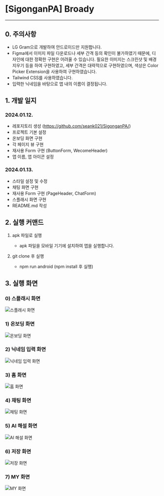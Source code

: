 # [SigonganPA] Broady

---

## 0. 주의사항

- LG Gram으로 개발하여 안드로이드만 지원합니다.
- Figma에서 이미지 파일 다운로드나 세부 간격 등의 확인이 불가하였기 때문에, 디자인에 대한 정확한 구현은 어려울 수 있습니다. 필요한 이미지는 스크린샷 및 배경 지우기 등을 하여 구현하였고, 세부 간격은 대략적으로 구현하였으며, 색상은 Color Picker Extension을 사용하여 구현하였습니다.
- Tailwind CSS를 사용하였습니다.
- 입력한 닉네임을 바탕으로 앱 내의 이름이 결정됩니다.

## 1. 개발 일지

### 2024.01.12.

- 레포지토리 생성 (https://github.com/seank021/SigonganPA/)
- 프로젝트 기본 설정
- 온보딩 화면 구현
- 각 페이지 뷰 구현
- 재사용 Form 구현 (ButtonForm, WecomeHeader)
- 앱 이름, 앱 아이콘 설정

### 2024.01.13.

- 스타일 설정 및 수정
- 채팅 화면 구현
- 재사용 Form 구현 (PageHeader, ChatForm)
- 스플래시 화면 구현
- README.md 작성

## 2. 실행 커맨드

1. apk 파일로 실행

   - apk 파일을 모바일 기기에 설치하여 앱을 실행합니다.

2. git clone 후 실행

   - npm run android (npm install 후 실행)

## 3. 실행 화면

### 0) 스플래시 화면

![스플래시 화면](./images/0.png)

### 1) 온보딩 화면

![온보딩 화면](./images/1.png)

### 2) 닉네임 입력 화면

![닉네임 입력 화면](./images/2.png)

### 3) 홈 화면

![홈 화면](./images/3.png)

### 4) 채팅 화면

![채팅 화면](./images/4.png)

### 5) AI 해설 화면

![AI 해설 화면](./images/5.png)

### 6) 저장 화면

![저장 화면](./images/6.png)

### 7) MY 화면

![MY 화면](./images/7.png)
